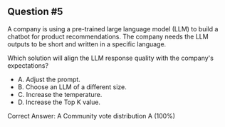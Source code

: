 ## Question #5

A company is using a pre-trained large language model (LLM) to build a chatbot for product recommendations. The company needs the LLM outputs to be short and written in a specific language.

Which solution will align the LLM response quality with the company's expectations?

- A. Adjust the prompt.
- B. Choose an LLM of a different size.
- C. Increase the temperature.
- D. Increase the Top K value. 

Correct Answer: 
A Community vote distribution A (100%)
